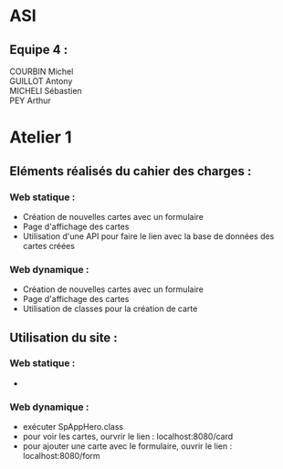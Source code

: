 # ASI

## Equipe 4 :
COURBIN Michel\
GUILLOT Antony\
MICHELI Sébastien\
PEY Arthur

# Atelier 1

## Eléments réalisés du cahier des charges :
### Web statique :
- Création de nouvelles cartes avec un formulaire 
- Page d'affichage des cartes
- Utilisation d'une API pour faire le lien avec la base de données des cartes créées

### Web dynamique :
- Création de nouvelles cartes avec un formulaire 
- Page d'affichage des cartes
- Utilisation de classes pour la création de carte

## Utilisation du site :
### Web statique : 
-

### Web dynamique : 
- exécuter SpAppHero.class
- pour voir les cartes, ourvrir le lien : localhost:8080/card 
- pour ajouter une carte avec le formulaire, ouvrir le lien : localhost:8080/form
